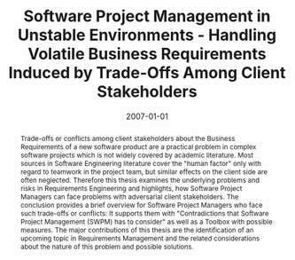 ---
abstract: 'Trade-offs or conflicts among client stakeholders about the Business Requirements
  of a new software product are a practical problem in complex software projects which
  is not widely covered by academic literature. Most sources in Software Engineering
  literature cover the "human factor" only with regard to teamwork in the project
  team, but similar effects on the client side are often neglected. Therefore this
  thesis examines the underlying problems and risks in Requirements Engineering and
  highlights, how Software Project Managers can face problems with adversarial client
  stakeholders. The conclusion provides a brief overview for Software Project Managers
  who face such trade-offs or conflicts: It supports them with "Contradictions that
  Software Project Management (SWPM) has to consider" as well as a Toolbox with possible
  measures. The major contributions of this thesis are the identification of an upcoming
  topic in Requirements Management and the related considerations about the nature
  of this problem and possible solutions.'
authors:
- Raoul Fortner
date: '2007-01-01'
featured: false
links:
- name: Publik
  url: https://publik.tuwien.ac.at/showentry.php?ID=141709&lang=1
publication_types:
- '7'
publishDate: '2007-01-01'
title: Software Project Management in Unstable Environments - Handling Volatile Business
  Requirements Induced by Trade-Offs Among Client Stakeholders
url_pdf: ''
---